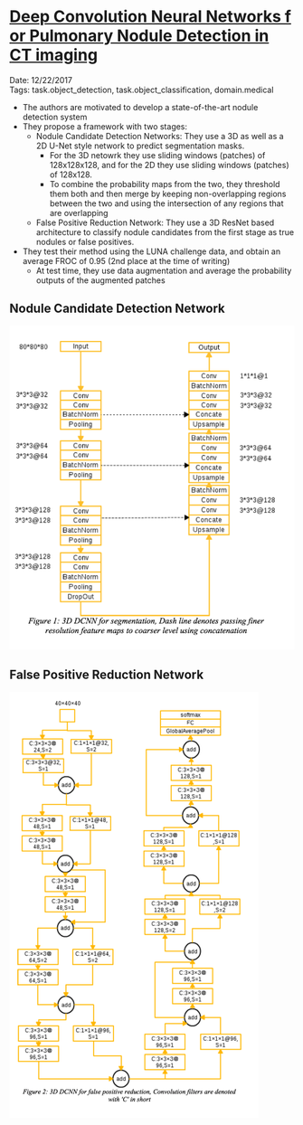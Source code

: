 # [Deep Convolution Neural Networks f or Pulmonary Nodule Detection in CT imaging](http://luna16.grand-challenge.org/serve/public_html/pdfs/20171222_073722_JianpeiCAD_NDET.pdf/)

Date: 12/22/2017  
Tags: task.object_detection, task.object_classification, domain.medical

- The authors are motivated to develop a state-of-the-art nodule detection system
- They propose a framework with two stages:
    - Nodule Candidate Detection Networks: They use a 3D as well as a 2D U-Net style network to predict segmentation masks. 
        - For the 3D netowrk they use sliding windows (patches) of 128x128x128, and for the 2D they use sliding windows (patches) of 128x128.
        - To combine the probability maps from the two, they threshold them both and then merge by keeping non-overlapping regions between the two and using the intersection of any regions that are overlapping
    - False Positive Reduction Network: They use a 3D ResNet based architecture to classify nodule candidates from the first stage as true nodules or false positives.
- They test their method using the LUNA challenge data, and obtain an average FROC of 0.95 (2nd place at the time of writing)
    - At test time, they use data augmentation and average the probability outputs of the augmented patches

## Nodule Candidate Detection Network

![](./images/unets_nodule_detection.png)

## False Positive Reduction Network

![](./images/resnet_false_positive_reduction.png)

